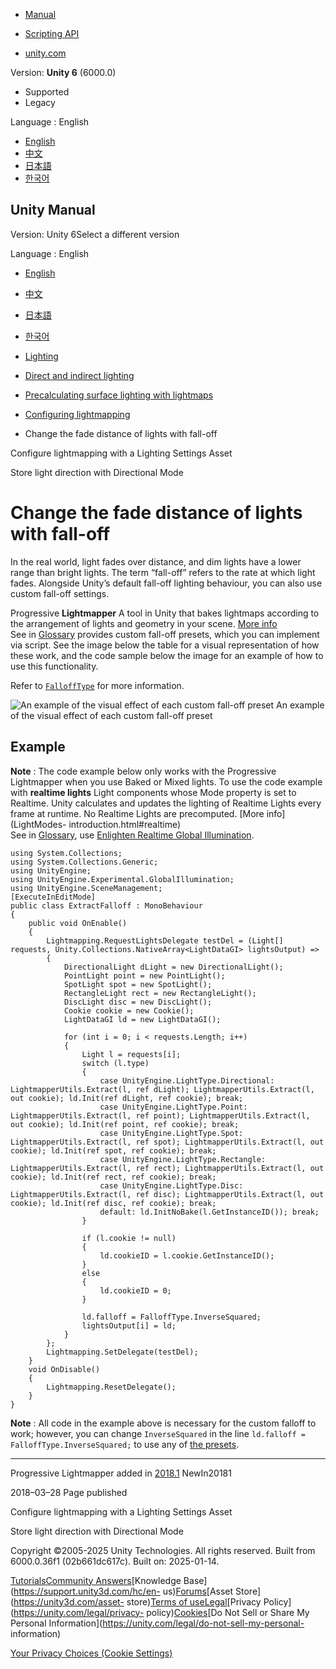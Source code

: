 [](https://docs.unity3d.com)

  * [Manual](../Manual/index.html)
  * [Scripting API](../ScriptReference/index.html)

  * [unity.com](https://unity.com/)

Version: **Unity 6** (6000.0)

  * Supported
  * Legacy

Language : English

  * [English](/Manual/ProgressiveLightmapper-CustomFallOff.html)
  * [中文](/cn/current/Manual/ProgressiveLightmapper-CustomFallOff.html)
  * [日本語](/ja/current/Manual/ProgressiveLightmapper-CustomFallOff.html)
  * [한국어](/kr/current/Manual/ProgressiveLightmapper-CustomFallOff.html)

[](https://docs.unity3d.com)

## Unity Manual

Version: Unity 6Select a different version

Language : English

  * [English](/Manual/ProgressiveLightmapper-CustomFallOff.html)
  * [中文](/cn/current/Manual/ProgressiveLightmapper-CustomFallOff.html)
  * [日本語](/ja/current/Manual/ProgressiveLightmapper-CustomFallOff.html)
  * [한국어](/kr/current/Manual/ProgressiveLightmapper-CustomFallOff.html)

  * [Lighting](LightingOverview.html)
  * [Direct and indirect lighting](direct-and-indirect-lighting.html)
  * [Precalculating surface lighting with lightmaps](Lightmapping-landing.html)
  * [Configuring lightmapping](configure-lightmapping-settings.html)
  * Change the fade distance of lights with fall-off

[](global-illumination-configure.html)

Configure lightmapping with a Lighting Settings Asset

[](LightmappingDirectional.html)

Store light direction with Directional Mode

# Change the fade distance of lights with fall-off

In the real world, light fades over distance, and dim lights have a lower
range than bright lights. The term “fall-off” refers to the rate at which
light fades. Alongside Unity’s default fall-off lighting behaviour, you can
also use custom fall-off settings.

Progressive **Lightmapper** A tool in Unity that bakes lightmaps according to
the arrangement of lights and geometry in your scene. [More
info](Lightmapping.html)  
See in [Glossary](Glossary.html#Lightmapper) provides custom fall-off presets,
which you can implement via script. See the image below the table for a visual
representation of how these work, and the code sample below the image for an
example of how to use this functionality.

Refer to
[`FalloffType`](https://docs.unity3d.com/6000.0/Documentation/ScriptReference/Experimental.GlobalIllumination.FalloffType.html)
for more information.

![An example of the visual effect of each custom fall-off
preset](../uploads/Main/ProgressiveLightmapper-CustomFallOff.jpg) An example
of the visual effect of each custom fall-off preset

## Example

**Note** : The code example below only works with the Progressive Lightmapper
when you use Baked or Mixed lights. To use the code example with **realtime
lights** Light components whose Mode property is set to Realtime. Unity
calculates and updates the lighting of Realtime Lights every frame at runtime.
No Realtime Lights are precomputed. [More info](LightModes-
introduction.html#realtime)  
See in [Glossary](Glossary.html#RealtimeLights), use [Enlighten Realtime
Global Illumination](realtime-gi-using-enlighten.html).

    
    
    using System.Collections;
    using System.Collections.Generic;
    using UnityEngine;
    using UnityEngine.Experimental.GlobalIllumination;
    using UnityEngine.SceneManagement;
    [ExecuteInEditMode]
    public class ExtractFalloff : MonoBehaviour
    {
        public void OnEnable()
        {
            Lightmapping.RequestLightsDelegate testDel = (Light[] requests, Unity.Collections.NativeArray<LightDataGI> lightsOutput) =>
            {
                DirectionalLight dLight = new DirectionalLight();
                PointLight point = new PointLight();
                SpotLight spot = new SpotLight();
                RectangleLight rect = new RectangleLight();
                DiscLight disc = new DiscLight();
                Cookie cookie = new Cookie();
                LightDataGI ld = new LightDataGI();
                
                for (int i = 0; i < requests.Length; i++)
                {
                    Light l = requests[i];
                    switch (l.type)
                    {
                        case UnityEngine.LightType.Directional: LightmapperUtils.Extract(l, ref dLight); LightmapperUtils.Extract(l, out cookie); ld.Init(ref dLight, ref cookie); break;
                        case UnityEngine.LightType.Point: LightmapperUtils.Extract(l, ref point); LightmapperUtils.Extract(l, out cookie); ld.Init(ref point, ref cookie); break;
                        case UnityEngine.LightType.Spot: LightmapperUtils.Extract(l, ref spot); LightmapperUtils.Extract(l, out cookie); ld.Init(ref spot, ref cookie); break;
                        case UnityEngine.LightType.Rectangle: LightmapperUtils.Extract(l, ref rect); LightmapperUtils.Extract(l, out cookie); ld.Init(ref rect, ref cookie); break;
                        case UnityEngine.LightType.Disc: LightmapperUtils.Extract(l, ref disc); LightmapperUtils.Extract(l, out cookie); ld.Init(ref disc, ref cookie); break;
                        default: ld.InitNoBake(l.GetInstanceID()); break;
                    }
    
                    if (l.cookie != null)
                    {
                        ld.cookieID = l.cookie.GetInstanceID();
                    }
                    else
                    {
                        ld.cookieID = 0;
                    }
                    
                    ld.falloff = FalloffType.InverseSquared;
                    lightsOutput[i] = ld;
                }
            };
            Lightmapping.SetDelegate(testDel);
        }
        void OnDisable()
        {
            Lightmapping.ResetDelegate();
        }
    }
    

**Note** : All code in the example above is necessary for the custom falloff
to work; however, you can change `InverseSquared` in the line `ld.falloff =
FalloffType.InverseSquared;` to use any of [the
presets](https://docs.unity3d.com/6000.0/Documentation/ScriptReference/Experimental.GlobalIllumination.FalloffType.html).

* * *

Progressive Lightmapper added in
[2018.1](https://docs.unity3d.com/2018.1/Documentation/Manual/30_search.html?q=newin20181)
NewIn20181

2018–03–28 Page published

[](global-illumination-configure.html)

Configure lightmapping with a Lighting Settings Asset

[](LightmappingDirectional.html)

Store light direction with Directional Mode

Copyright ©2005-2025 Unity Technologies. All rights reserved. Built from
6000.0.36f1 (02b661dc617c). Built on: 2025-01-14.

[Tutorials](https://learn.unity.com/)[Community
Answers](https://answers.unity3d.com)[Knowledge
Base](https://support.unity3d.com/hc/en-
us)[Forums](https://forum.unity3d.com)[Asset Store](https://unity3d.com/asset-
store)[Terms of
use](https://docs.unity3d.com/Manual/TermsOfUse.html)[Legal](https://unity.com/legal)[Privacy
Policy](https://unity.com/legal/privacy-
policy)[Cookies](https://unity.com/legal/cookie-policy)[Do Not Sell or Share
My Personal Information](https://unity.com/legal/do-not-sell-my-personal-
information)

[Your Privacy Choices (Cookie Settings)](javascript:void\(0\);)

